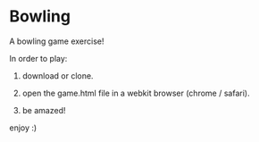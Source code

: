 # Bowling
A bowling game exercise!

In order to play:

1. download or clone.

2. open the game.html file in a webkit browser (chrome / safari).

3. be amazed!

enjoy :)
